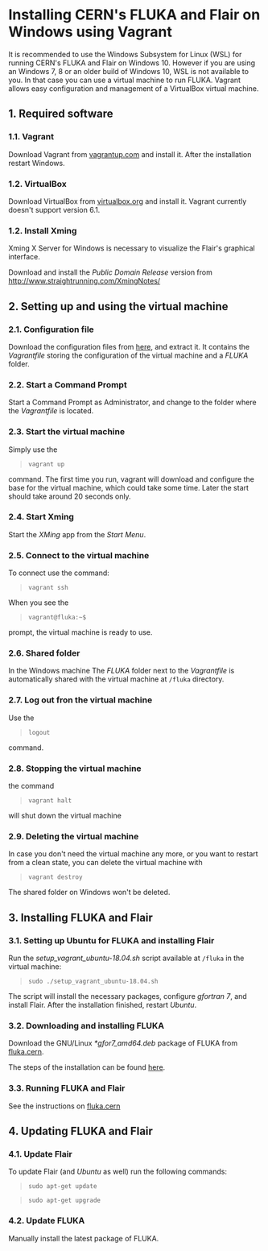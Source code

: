 # Installing CERN's FLUKA and Flair on Windows using Vagrant

It is recommended to use the Windows Subsystem for Linux (WSL) for running CERN's FLUKA and Flair on Windows 10.
However if you are using an Windows 7, 8 or an older build of Windows 10, WSL is not available to you.
In that case you can use a virtual machine to run FLUKA.
Vagrant allows easy configuration and management of a VirtualBox virtual machine.

## 1. Required software

### 1.1. Vagrant

Download Vagrant from [vagrantup.com](https://www.vagrantup.com/) and install it. After the installation restart Windows.

### 1.2. VirtualBox

Download VirtualBox from [virtualbox.org](https://www.virtualbox.org/wiki/Download_Old_Builds_6_0) and install it. Vagrant currently doesn't support version 6.1.

### 1.2. Install Xming

Xming X Server for Windows is necessary to visualize the Flair's graphical interface.

Download and install the *Public Domain Release* version from http://www.straightrunning.com/XmingNotes/

## 2. Setting up and using the virtual machine

### 2.1. Configuration file

Download the configuration files from [here](https://github.com/horvathd/cern_fluka_vagrant/archive/master.zip), and extract it.
It contains the *Vagrantfile* storing the configuration of the virtual machine and a *FLUKA* folder.

### 2.2. Start a Command Prompt

Start a Command Prompt as Administrator, and change to the folder where the *Vagrantfile* is located.

### 2.3. Start the virtual machine

Simply use the

> `vagrant up`

command. The first time you run, vagrant will download and configure the base for the virtual machine, which could take some time.
Later the start should take around 20 seconds only.

### 2.4. Start Xming

Start the *XMing* app from the *Start Menu*.

### 2.5. Connect to the virtual machine

To connect use the command:

> `vagrant ssh`

When you see the

> `vagrant@fluka:~$`

prompt, the virtual machine is ready to use.

### 2.6. Shared folder

In the Windows machine The *FLUKA* folder next to the *Vagrantfile* is automatically shared with the virtual machine at `/fluka` directory.

### 2.7. Log out fron the virtual machine

Use the

> `logout`

command.

### 2.8. Stopping the virtual machine

the command

> `vagrant halt`

will shut down the virtual machine

### 2.9. Deleting the virtual machine

In case you don't need the virtual machine any more, or you want to restart from a clean state, you can delete the virtual machine with

> `vagrant destroy`

The shared folder on Windows won't be deleted.

## 3. Installing FLUKA and Flair

### 3.1. Setting up Ubuntu for FLUKA and installing Flair

Run the *setup_vagrant_ubuntu-18.04.sh* script available at `/fluka` in the virtual machine:

> `sudo ./setup_vagrant_ubuntu-18.04.sh`

The script will install the necessary packages, configure *gfortran 7*, and install Flair. After the installation
finished, restart *Ubuntu*.

### 3.2. Downloading and installing FLUKA

Download the GNU/Linux *\*gfor7_amd64.deb* package of FLUKA from [fluka.cern](https://fluka.cern/download/latest-fluka-release).

The steps of the installation can be found [here](https://fluka.cern/documentation/installation/fluka-linux-rpm-deb).

### 3.3. Running FLUKA and Flair

See the instructions on [fluka.cern](https://fluka.cern/documentation/running)

## 4. Updating FLUKA and Flair

### 4.1. Update Flair

To update Flair (and *Ubuntu* as well) run the following commands:

> `sudo apt-get update`

> `sudo apt-get upgrade`

### 4.2. Update FLUKA

Manually install the latest package of FLUKA.
